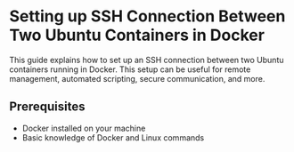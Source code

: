 # Setting up SSH Connection Between Two Ubuntu Containers in Docker

This guide explains how to set up an SSH connection between two Ubuntu containers running in Docker. This setup can be useful for remote management, automated scripting, secure communication, and more.

## Prerequisites

- Docker installed on your machine
- Basic knowledge of Docker and Linux commands
